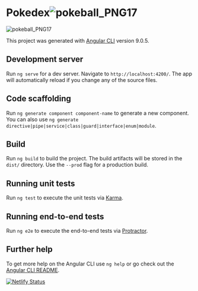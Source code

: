 # Pokedex![pokeball_PNG17](https://user-images.githubusercontent.com/18633105/78029595-3f436b80-7337-11ea-9142-835b34d332d9.png) 
![pokeball_PNG17](https://user-images.githubusercontent.com/18633105/78029372-db20a780-7336-11ea-9321-936c266392fb.png)


This project was generated with [Angular CLI](https://github.com/angular/angular-cli) version 9.0.5.

## Development server

Run `ng serve` for a dev server. Navigate to `http://localhost:4200/`. The app will automatically reload if you change any of the source files.

## Code scaffolding

Run `ng generate component component-name` to generate a new component. You can also use `ng generate directive|pipe|service|class|guard|interface|enum|module`.

## Build

Run `ng build` to build the project. The build artifacts will be stored in the `dist/` directory. Use the `--prod` flag for a production build.

## Running unit tests

Run `ng test` to execute the unit tests via [Karma](https://karma-runner.github.io).

## Running end-to-end tests

Run `ng e2e` to execute the end-to-end tests via [Protractor](http://www.protractortest.org/).

## Further help

To get more help on the Angular CLI use `ng help` or go check out the [Angular CLI README](https://github.com/angular/angular-cli/blob/master/README.md).

[![Netlify Status](https://api.netlify.com/api/v1/badges/07745edb-861c-49d4-aea9-5d3c0ba00674/deploy-status)](https://app.netlify.com/sites/pokedex-arthurfig/deploys)
